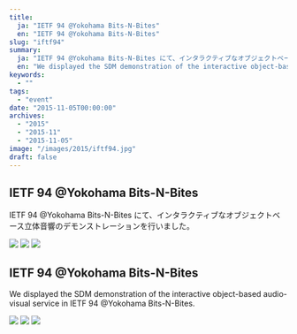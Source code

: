 ```yaml
---
title:
  ja: "IETF 94 @Yokohama Bits-N-Bites"
  en: "IETF 94 @Yokohama Bits-N-Bites"
slug: "iftf94"
summary:
  ja: "IETF 94 @Yokohama Bits-N-Bites にて、インタラクティブなオブジェクトベース立体音響のデモンストレーションを行いました。"
  en: "We displayed the SDM demonstration of the interactive object-based audio-visual service in IETF 94 @Yokohama Bits-N-Bites."
keywords:
  - ""
tags:
  - "event"
date: "2015-11-05T00:00:00"
archives:
  - "2015"
  - "2015-11"
  - "2015-11-05"
image: "/images/2015/iftf94.jpg"
draft: false
---
```


<!-- 日本語記事ここから -->
<section lang="ja" v-if="$context.locale === 'ja-jp'">

# IETF 94 @Yokohama Bits-N-Bites

IETF 94 @Yokohama Bits-N-Bites にて、インタラクティブなオブジェクトベース立体音響のデモンストレーションを行いました。

<div class="grid grid-rows-1 grid-cols-3 gap-4">
  <a href="/archives/img/IETF94/photo-1.jpg"><img src="/archives/img/IETF94/photo-1.jpg" /></a>
  <a href="/archives/img/IETF94/photo-2.jpg"><img src="/archives/img/IETF94/photo-2.jpg" /></a>
  <a href="/archives/img/IETF94/photo-3.jpg"><img src="/archives/img/IETF94/photo-3.jpg" /></a>
</div>

</section>
<!-- 日本語記事ここまで -->

<!-- English article start -->
<section lang="en" v-else>

# IETF 94 @Yokohama Bits-N-Bites

We displayed the SDM demonstration of the interactive object-based audio-visual service in IETF 94 @Yokohama Bits-N-Bites.

<div class="grid grid-rows-1 grid-cols-3 gap-4">
  <a href="/archives/img/IETF94/photo-1.jpg"><img src="/archives/img/IETF94/photo-1.jpg" /></a>
  <a href="/archives/img/IETF94/photo-2.jpg"><img src="/archives/img/IETF94/photo-2.jpg" /></a>
  <a href="/archives/img/IETF94/photo-3.jpg"><img src="/archives/img/IETF94/photo-3.jpg" /></a>
</div>

</section>
<!-- English article end -->
